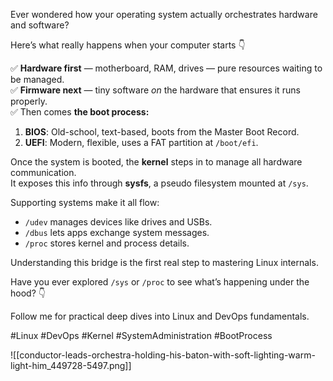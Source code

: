 Ever wondered how your operating system actually orchestrates hardware and software?

Here’s what really happens when your computer starts 👇

✅ **Hardware first** — motherboard, RAM, drives — pure resources waiting to be managed.  
✅ **Firmware next** — tiny software _on_ the hardware that ensures it runs properly.  
✅ Then comes **the boot process:**
1. **BIOS**: Old-school, text-based, boots from the Master Boot Record.
2. **UEFI**: Modern, flexible, uses a FAT partition at `/boot/efi`.

Once the system is booted, the **kernel** steps in to manage all hardware communication.  
It exposes this info through **sysfs**, a pseudo filesystem mounted at `/sys`.

Supporting systems make it all flow:
- `/udev` manages devices like drives and USBs.
- `/dbus` lets apps exchange system messages.
- `/proc` stores kernel and process details.

Understanding this bridge is the first real step to mastering Linux internals.

Have you ever explored `/sys` or `/proc` to see what’s happening under the hood? 👇

Follow me for practical deep dives into Linux and DevOps fundamentals.

#Linux #DevOps #Kernel #SystemAdministration #BootProcess

![[conductor-leads-orchestra-holding-his-baton-with-soft-lighting-warm-light-him_449728-5497.png]]